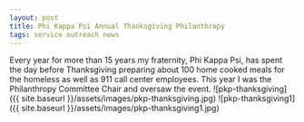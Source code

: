 ```yaml
---
layout: post
title: Phi Kappa Psi Annual Thanksgiving Philanthropy
tags: service outreach news
---
```


Every year for more than 15 years my fraternity, Phi Kappa Psi, has spent the day before Thanksgiving preparing about 100 home cooked meals for the homeless as well as 911 call center employees. This year I was the Philanthropy Committee Chair and oversaw the event.
![pkp-thanksgiving]({{ site.baseurl }}/assets/images/pkp-thanksgiving.jpg)
![pkp-thanksgiving1]({{ site.baseurl }}/assets/images/pkp-thanksgiving1.jpg)

